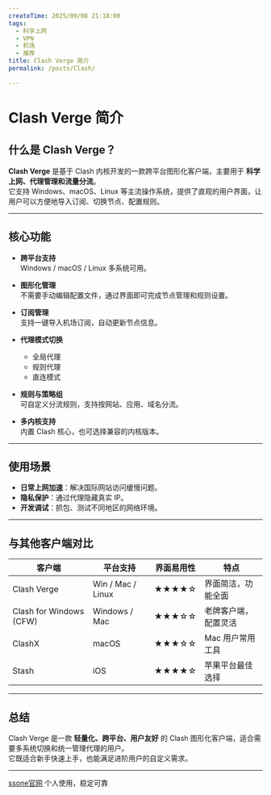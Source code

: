 ```yaml
---
createTime: 2025/09/08 21:18:00
tags:
  - 科学上网
  - VPN
  - 机场
  - 推荐
title: Clash Verge 简介
permalink: /posts/Clash/

---
```


# Clash Verge 简介

## 什么是 Clash Verge？

**Clash Verge** 是基于 Clash 内核开发的一款跨平台图形化客户端，主要用于 **科学上网、代理管理和流量分流**。  
它支持 Windows、macOS、Linux 等主流操作系统，提供了直观的用户界面，让用户可以方便地导入订阅、切换节点、配置规则。

---

## 核心功能

- **跨平台支持**  
  Windows / macOS / Linux 多系统可用。

- **图形化管理**  
  不需要手动编辑配置文件，通过界面即可完成节点管理和规则设置。

- **订阅管理**  
  支持一键导入机场订阅，自动更新节点信息。

- **代理模式切换**  
  - 全局代理  
  - 规则代理  
  - 直连模式  

- **规则与策略组**  
  可自定义分流规则，支持按网站、应用、域名分流。

- **多内核支持**  
  内置 Clash 核心，也可选择兼容的内核版本。

---

## 使用场景

- **日常上网加速**：解决国际网站访问缓慢问题。  
- **隐私保护**：通过代理隐藏真实 IP。  
- **开发调试**：抓包、测试不同地区的网络环境。  

---

## 与其他客户端对比

| 客户端       | 平台支持        | 界面易用性 | 特点                   |
|--------------|----------------|------------|------------------------|
| Clash Verge  | Win / Mac / Linux | ★★★★☆     | 界面简洁，功能全面     |
| Clash for Windows (CFW) | Windows / Mac | ★★★☆☆     | 老牌客户端，配置灵活   |
| ClashX       | macOS          | ★★★☆☆     | Mac 用户常用工具       |
| Stash        | iOS            | ★★★★☆     | 苹果平台最佳选择       |

---

## 总结

Clash Verge 是一款 **轻量化、跨平台、用户友好** 的 Clash 图形化客户端，适合需要多系统切换和统一管理代理的用户。  
它既适合新手快速上手，也能满足进阶用户的自定义需求。

---

[ssone官网](https://hello-ssone.com/register?aff=QpXdVaKY) 个人使用，稳定可靠
